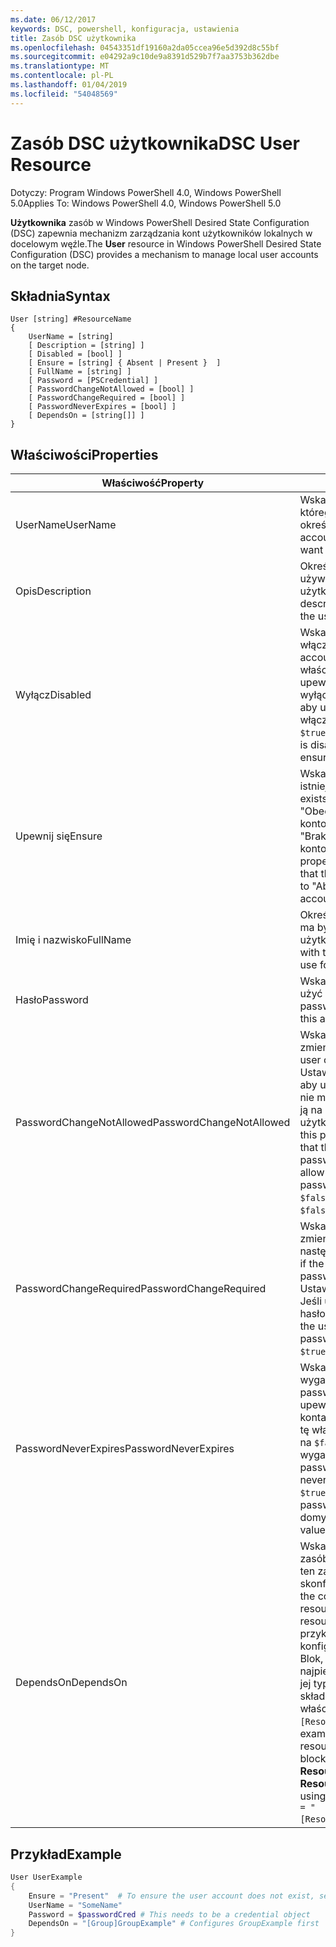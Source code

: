 ```yaml
---
ms.date: 06/12/2017
keywords: DSC, powershell, konfiguracja, ustawienia
title: Zasób DSC użytkownika
ms.openlocfilehash: 04543351df19160a2da05ccea96e5d392d8c55bf
ms.sourcegitcommit: e04292a9c10de9a8391d529b7f7aa3753b362dbe
ms.translationtype: MT
ms.contentlocale: pl-PL
ms.lasthandoff: 01/04/2019
ms.locfileid: "54048569"
---
```

# <a name="dsc-user-resource"></a><span data-ttu-id="7a8d5-103">Zasób DSC użytkownika</span><span class="sxs-lookup"><span data-stu-id="7a8d5-103">DSC User Resource</span></span>

<span data-ttu-id="7a8d5-104">Dotyczy: Program Windows PowerShell 4.0, Windows PowerShell 5.0</span><span class="sxs-lookup"><span data-stu-id="7a8d5-104">Applies To: Windows PowerShell 4.0, Windows PowerShell 5.0</span></span>

<span data-ttu-id="7a8d5-105">**Użytkownika** zasób w Windows PowerShell Desired State Configuration (DSC) zapewnia mechanizm zarządzania kont użytkowników lokalnych w docelowym węźle.</span><span class="sxs-lookup"><span data-stu-id="7a8d5-105">The **User** resource in Windows PowerShell Desired State Configuration (DSC) provides a mechanism to manage local user accounts on the target node.</span></span>

## <a name="syntax"></a><span data-ttu-id="7a8d5-106">Składnia</span><span class="sxs-lookup"><span data-stu-id="7a8d5-106">Syntax</span></span>

```
User [string] #ResourceName
{
    UserName = [string]
    [ Description = [string] ]
    [ Disabled = [bool] ]
    [ Ensure = [string] { Absent | Present }  ]
    [ FullName = [string] ]
    [ Password = [PSCredential] ]
    [ PasswordChangeNotAllowed = [bool] ]
    [ PasswordChangeRequired = [bool] ]
    [ PasswordNeverExpires = [bool] ]
    [ DependsOn = [string[]] ]
}
```

## <a name="properties"></a><span data-ttu-id="7a8d5-107">Właściwości</span><span class="sxs-lookup"><span data-stu-id="7a8d5-107">Properties</span></span>

|  <span data-ttu-id="7a8d5-108">Właściwość</span><span class="sxs-lookup"><span data-stu-id="7a8d5-108">Property</span></span>  |  <span data-ttu-id="7a8d5-109">Opis</span><span class="sxs-lookup"><span data-stu-id="7a8d5-109">Description</span></span>   |
|---|---|
| <span data-ttu-id="7a8d5-110">UserName</span><span class="sxs-lookup"><span data-stu-id="7a8d5-110">UserName</span></span>| <span data-ttu-id="7a8d5-111">Wskazuje nazwę konta, dla którego chcesz zapewnić określonego stanu.</span><span class="sxs-lookup"><span data-stu-id="7a8d5-111">Indicates the account name for which you want to ensure a specific state.</span></span>|
| <span data-ttu-id="7a8d5-112">Opis</span><span class="sxs-lookup"><span data-stu-id="7a8d5-112">Description</span></span>| <span data-ttu-id="7a8d5-113">Określa opis, który ma być używana dla konta użytkownika.</span><span class="sxs-lookup"><span data-stu-id="7a8d5-113">Indicates the description you want to use for the user account.</span></span>|
| <span data-ttu-id="7a8d5-114">Wyłącz</span><span class="sxs-lookup"><span data-stu-id="7a8d5-114">Disabled</span></span>| <span data-ttu-id="7a8d5-115">Wskazuje, czy konto jest włączone.</span><span class="sxs-lookup"><span data-stu-id="7a8d5-115">Indicates if the account is enabled.</span></span> <span data-ttu-id="7a8d5-116">Ustaw tę właściwość na `$true` aby upewnić się, że to konto jest wyłączone i ustaw ją na `$false` aby upewnić się, że jest włączone.</span><span class="sxs-lookup"><span data-stu-id="7a8d5-116">Set this property to `$true` to ensure that this account is disabled, and set it to `$false` to ensure that it is enabled.</span></span>|
| <span data-ttu-id="7a8d5-117">Upewnij się</span><span class="sxs-lookup"><span data-stu-id="7a8d5-117">Ensure</span></span>| <span data-ttu-id="7a8d5-118">Wskazuje, czy konto istnieje.</span><span class="sxs-lookup"><span data-stu-id="7a8d5-118">Indicates if the account exists.</span></span> <span data-ttu-id="7a8d5-119">Ustaw tę właściwość na "Obecny", aby upewnić się, że konto istnieje i ustaw go na "Brak", aby upewnić się, że konto nie istnieje.</span><span class="sxs-lookup"><span data-stu-id="7a8d5-119">Set this property to "Present" to ensure that the account exists, and set it to "Absent" to ensure that the account does not exist.</span></span>|
| <span data-ttu-id="7a8d5-120">Imię i nazwisko</span><span class="sxs-lookup"><span data-stu-id="7a8d5-120">FullName</span></span>| <span data-ttu-id="7a8d5-121">Określa ciąg pełną nazwą, który ma być używana dla konta użytkownika.</span><span class="sxs-lookup"><span data-stu-id="7a8d5-121">Represents a string with the full name you want to use for the user account.</span></span>|
| <span data-ttu-id="7a8d5-122">Hasło</span><span class="sxs-lookup"><span data-stu-id="7a8d5-122">Password</span></span>| <span data-ttu-id="7a8d5-123">Wskazuje hasło, którego chcesz użyć dla tego konta.</span><span class="sxs-lookup"><span data-stu-id="7a8d5-123">Indicates the password you want to use for this account.</span></span> |
| <span data-ttu-id="7a8d5-124">PasswordChangeNotAllowed</span><span class="sxs-lookup"><span data-stu-id="7a8d5-124">PasswordChangeNotAllowed</span></span>| <span data-ttu-id="7a8d5-125">Wskazuje, jeśli użytkownik może zmienić hasła.</span><span class="sxs-lookup"><span data-stu-id="7a8d5-125">Indicates if the user can change the password.</span></span> <span data-ttu-id="7a8d5-126">Ustaw tę właściwość na `$true` aby upewnić się, że użytkownik nie może zmienić hasło i ustaw ją na `$false` umożliwia użytkownikowi zmianę hasła.</span><span class="sxs-lookup"><span data-stu-id="7a8d5-126">Set this property to `$true` to ensure that the user cannot change the password, and set it to `$false` to allow the user to change the password.</span></span> <span data-ttu-id="7a8d5-127">Wartość domyślna to `$false`.</span><span class="sxs-lookup"><span data-stu-id="7a8d5-127">The default value is `$false`.</span></span>|
| <span data-ttu-id="7a8d5-128">PasswordChangeRequired</span><span class="sxs-lookup"><span data-stu-id="7a8d5-128">PasswordChangeRequired</span></span>| <span data-ttu-id="7a8d5-129">Wskazuje, jeśli użytkownik musi zmienić hasło podczas następnego logowania.</span><span class="sxs-lookup"><span data-stu-id="7a8d5-129">Indicates if the user must change the password at the next sign in.</span></span> <span data-ttu-id="7a8d5-130">Ustaw tę właściwość na `$true` Jeśli użytkownik musi zmienić hasło.</span><span class="sxs-lookup"><span data-stu-id="7a8d5-130">Set this property to `$true` if the user must change the password.</span></span> <span data-ttu-id="7a8d5-131">Wartość domyślna to `$true`.</span><span class="sxs-lookup"><span data-stu-id="7a8d5-131">The default value is `$true`.</span></span>|
| <span data-ttu-id="7a8d5-132">PasswordNeverExpires</span><span class="sxs-lookup"><span data-stu-id="7a8d5-132">PasswordNeverExpires</span></span>| <span data-ttu-id="7a8d5-133">Wskazuje, jeśli hasło wygaśnie.</span><span class="sxs-lookup"><span data-stu-id="7a8d5-133">Indicates if the password will expire.</span></span> <span data-ttu-id="7a8d5-134">Aby upewnić się, że hasło dla tego konta nigdy nie wygasa, ustaw tę właściwość na `$true`i ustaw ją na `$false` Jeśli hasło wygaśnie.</span><span class="sxs-lookup"><span data-stu-id="7a8d5-134">To ensure that the password for this account will never expire, set this property to `$true`, and set it to `$false` if the password will expire.</span></span> <span data-ttu-id="7a8d5-135">Wartość domyślna to `$false`.</span><span class="sxs-lookup"><span data-stu-id="7a8d5-135">The default value is `$false`.</span></span>|
| <span data-ttu-id="7a8d5-136">DependsOn</span><span class="sxs-lookup"><span data-stu-id="7a8d5-136">DependsOn</span></span> | <span data-ttu-id="7a8d5-137">Wskazuje, że konfiguracji inny zasób, należy uruchomić przed ten zasób jest skonfigurowany.</span><span class="sxs-lookup"><span data-stu-id="7a8d5-137">Indicates that the configuration of another resource must run before this resource is configured.</span></span> <span data-ttu-id="7a8d5-138">Na przykład, jeśli identyfikator konfiguracji zasobu skryptu Blok, który chcesz uruchomić najpierw jest **ResourceName** a jej typ jest **ResourceType**, składnia przy użyciu tej właściwości jest `DependsOn = "[ResourceType]ResourceName"`.</span><span class="sxs-lookup"><span data-stu-id="7a8d5-138">For example, if the ID of the resource configuration script block that you want to run first is **ResourceName** and its type is **ResourceType**, the syntax for using this property is `DependsOn = "[ResourceType]ResourceName"`.</span></span>|

## <a name="example"></a><span data-ttu-id="7a8d5-139">Przykład</span><span class="sxs-lookup"><span data-stu-id="7a8d5-139">Example</span></span>

```powershell
User UserExample
{
    Ensure = "Present"  # To ensure the user account does not exist, set Ensure to "Absent"
    UserName = "SomeName"
    Password = $passwordCred # This needs to be a credential object
    DependsOn = "[Group]GroupExample" # Configures GroupExample first
}
```